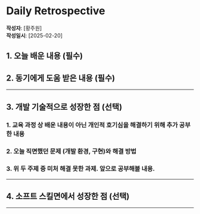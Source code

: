 # Daily Retrospective

**작성자**: [황주원]  
**작성일시**: [2025-02-20]

## 1. 오늘 배운 내용 (필수)

## 2. 동기에게 도움 받은 내용 (필수)


---

## 3. 개발 기술적으로 성장한 점 (선택)

### 1. 교육 과정 상 배운 내용이 아닌 개인적 호기심을 해결하기 위해 추가 공부한 내용

### 2. 오늘 직면했던 문제 (개발 환경, 구현)와 해결 방법

### 3. 위 두 주제 중 미처 해결 못한 과제. 앞으로 공부해볼 내용.


---

## 4. 소프트 스킬면에서 성장한 점 (선택)


---

